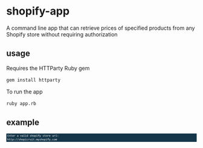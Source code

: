 # shopify-app
A command line app that can retrieve prices of specified products from any Shopify store without requiring authorization

## usage
Requires the HTTParty Ruby gem
```sh
gem install httparty
```

To run the app
```sh
ruby app.rb
```

## example
![](/screenshots/url_prompt_img.PNG)

